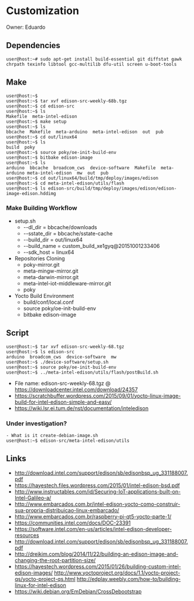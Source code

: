 Customization
==

Owner: Eduardo

## Dependencies

    user@host:~# sudo apt-get install build-essential git diffstat gawk chrpath texinfo libtool gcc-multilib dfu-util screen u-boot-tools

## Make

    user@host:~$ 
    user@host:~$ tar xvf edison-src-weekly-68b.tgz
    user@host:~$ cd edison-src
    user@host:~$ ls
    Makefile  meta-intel-edison
    user@host:~$ make setup
    user@host:~$ ls
    bbcache  Makefile  meta-arduino  meta-intel-edison  out  pub
    user@host:~$ cd out/linux64
    user@host:~$ ls
    build  poky
    user@host:~$ source poky/oe-init-build-env
    user@host:~$ bitbake edison-image
    user@host:~$ ls
    arduino  bbcache  broadcom_cws  device-software  Makefile  meta-arduino meta-intel-edison  mw  out  pub
    user@host:~$ cd out/linux64/build/tmp/deploy/images/edison
    user@host:~$ cd meta-intel-edison/utils/flash
    user@host:~$ ls edison-src/build/tmp/deploy/images/edison/edison-image-edison.hddimg

### Make Building Workflow

- setup.sh
  - --dl_dir = bbcache/downloads
  - --sstate_dir = bbcache/sstate-cache
  - --build_dir = out/linux64 
  - --build_name = custom_build_xe1gyq@20151001233406
  - --sdk_host = linux64
- Repositories Cloning
  - poky-mirror.git
  - meta-mingw-mirror.git
  - meta-darwin-mirror.git
  - meta-intel-iot-middleware-mirror.git
  - poky
- Yocto Build Environment
  - build/conf/local.conf
  - source poky/oe-init-build-env
  - bitbake edison-image

## Script

    user@host:~$ tar xvf edison-src-weekly-68.tgz
    user@host:~$ ls edison-src
    arduino  broadcom_cws  device-software  mw
    user@host:~$ ./device-software/setup.sh
    user@host:~$ source poky/oe-init-build-env
    user@host:~$ ../meta-intel-edison/utils/flash/postBuild.sh


- File name: edison-src-weekly-68.tgz @ https://downloadcenter.intel.com/download/24357
- https://scratchbuffer.wordpress.com/2015/09/01/yocto-linux-image-build-for-intel-edison-simple-and-easy/
- https://wiki.lsr.ei.tum.de/nst/documentation/inteledison

### Under investigation?
    
    - What is it create-debian-image.sh
    user@host:~$ edison-src/meta-intel-edison/utils

## Links 

- http://download.intel.com/support/edison/sb/edisonbsp_ug_331188007.pdf
- https://hayestech.files.wordpress.com/2015/01/intel-edison-bsd.pdf
- http://www.instructables.com/id/Securing-IoT-applications-built-on-Intel-Galileo-a/
- http://www.embarcados.com.br/intel-edison-yocto-como-construir-sua-propria-distribuicao-linux-embarcado/
- http://www.embarcados.com.br/raspberry-pi-qt5-yocto-parte-1/
- https://communities.intel.com/docs/DOC-23391
- https://software.intel.com/en-us/articles/intel-edison-developer-resources
- http://download.intel.com/support/edison/sb/edisonbsp_ug_331188007.pdf
- http://drejkim.com/blog/2014/11/22/building-an-edison-image-and-changing-the-root-partition-size/
- https://hayestech.wordpress.com/2015/01/26/building-custom-intel-edison-images/
http://www.yoctoproject.org/docs/1.1/yocto-project-qs/yocto-project-qs.html
http://edplay.weebly.com/how-to/building-linux-for-intel-edison
- https://wiki.debian.org/EmDebian/CrossDebootstrap